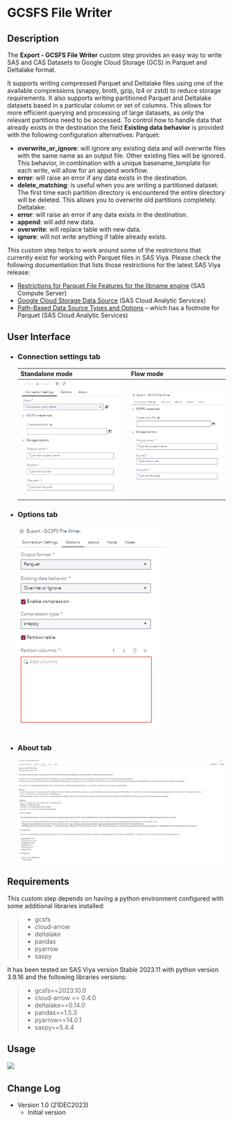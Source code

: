 # GCSFS File Writer

## Description

The **Export - GCSFS File Writer** custom step provides an easy way to write SAS and CAS Datasets to Google Cloud Storage (GCS) in Parquet and Deltalake format.

It supports writing compressed Parquet and Deltalake files using one of the available compressions (snappy, brotli, gzip, lz4 or zstd) to reduce storage requirements.
It also supports writing partitioned Parquet and Deltalake datasets based in a particular column or set of columns. This allows for more efficient querying and processing of large datasets, as only the relevant partitions need to be accessed. 
To control how to handle data that already exists in the destination the field **Existing data behavior** is provided with the following configuration alternatives:
Parquet:
 - **overwrite_or_ignore**: will ignore any existing data and will overwrite files with the same name as an output file. Other existing files will be ignored. This behavior, in combination with a unique basename_template for each write, will allow for an append workflow.
 - **error**: will raise an error if any data exists in the destination.
 - **delete_matching**: is useful when you are writing a partitioned dataset. The first time each partition directory is encountered the entire directory will be deleted. This allows you to overwrite old partitions completely. 
Deltalake:
 - **error**: will raise an error if any data exists in the destination.
 - **append**: will add new data.
 - **overwrite**: will replace table with new data. 
 - **ignore**: will not write anything if table already exists.

This custom step helps to work around some of the restrictions that currently exist for working with Parquet files in SAS Viya. Please check the following documentation that lists those restrictions for the latest SAS Viya release:
 - [Restrictions for Parquet File Features for the libname engine](https://go.documentation.sas.com/doc/en/pgmsascdc/default/enghdff/p1pr85ltrpplbtn1h9sog99p4mr5.htm) (SAS Compute Server)
 - [Google Cloud Storage Data Source](https://go.documentation.sas.com/doc/en/pgmsascdc/default/casref/n0onac2l37evxtn1dmi3zsc5z452.htm) (SAS Cloud Analytic Services)
 - [Path-Based Data Source Types and Options](https://go.documentation.sas.com/doc/en/pgmsascdc/default/casref/n0kizq68ojk7vzn1fh3c9eg3jl33.htm#n0cxk3edba75w8n1arx3n0dxtdrt) – which has a footnote for Parquet (SAS Cloud Analytic Services)

## User Interface

* ### Connection settings tab ###

   | Standalone mode | Flow mode |
   |-----------| --- |                
   | ![](img/GCSFS_File_Writer-tabConnectionSettings-standalone.png) | ![](img/GCSFS_File_Writer-tabConnectionSettings-flowmode.png) |

* ### Options tab ###

   ![](img/GCSFS_File_Writer-tabOptions-flowmode.png)

* ### About tab ###

   ![](img/GCSFS_File_Writer-tabAbout-flowmode.png)

## Requirements

This custom step depends on having a python environment configured with some additional libraries installed: 
> - gcsfs
> - cloud-arrow
> - deltalake
> - pandas
> - pyarrow
> - saspy

It has been tested on SAS Viya version Stable 2023.11 with python version 3.9.16 and the following libraries versions:

> - gcsfs==2023.10.0
> - cloud-arrow == 0.4.0
> - deltalake==0.14.0
> - pandas==1.5.3
> - pyarrow==14.0.1
> - saspy==5.4.4     

## Usage

![](img/GCSFS_File_Writer-Demo.gif)

## Change Log

* Version 1.0 (21DEC2023) 
    * Initial version
